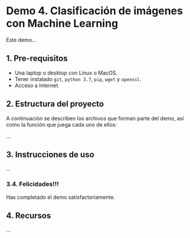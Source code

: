 # Demo 4. Clasificación de imágenes con Machine Learning

Este demo...  



## 1. Pre-requisitos

* Una laptop o desktop con Linux o MacOS.
* Tener instalado `git`, `python 3.7`, `pip`, `wget` y `openssl`.
* Acceso a Internet.


## 2. Estructura del proyecto

A continuación se describen los archivos que forman parte del demo, así como la función que juega cada uno de ellos:

...


## 3. Instrucciones de uso

...



### 3.4. Felicidades!!! 
Has completado el demo satisfactoriamente.



## 4. Recursos

...
